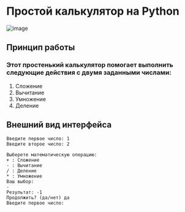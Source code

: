 # Простой калькулятор на Python

![image](https://github.com/user-attachments/assets/8eb5ba6e-75f1-4d6e-8979-5a011d6042d0)


## Принцип работы

### Этот простенький калькулятор помогает выполнить следующие действия с двумя заданными числами:
   1) Сложение
   2) Вычитание
   3) Умножение
   4) Деление

## Внешний вид интерфейса
    Введите первое число: 1
    Введите второе число: 2

    Выберете математическую операцию:
    + : Сложение
    - : Вычитание
    / : Деление
    * : Умножение
    Ваш выбор:
    -
    Результат: -1
    Продолжить? (да/нет) да
    Введите первое число: 

